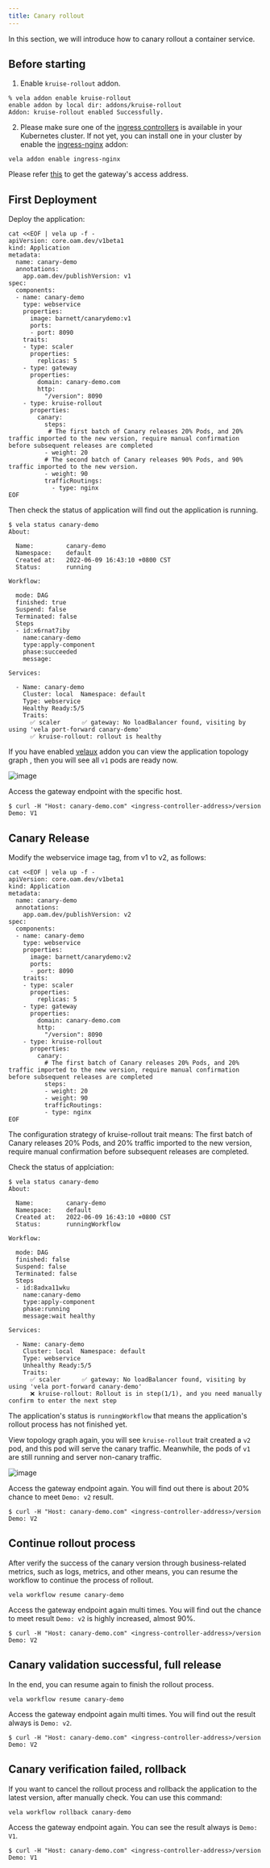 ```yaml
---
title: Canary rollout
---
```


In this section, we will introduce how to canary rollout a container service.

## Before starting

1. Enable `kruise-rollout` addon.

```shell
% vela addon enable kruise-rollout
enable addon by local dir: addons/kruise-rollout
Addon: kruise-rollout enabled Successfully.
```


2. Please make sure one of the [ingress controllers](https://kubernetes.github.io/ingress-nginx/deploy/) is available in your Kubernetes cluster.
   If not yet, you can install one in your cluster by enable the [ingress-nginx](../../reference/addons/nginx-ingress-controller.md) addon:

```shell
vela addon enable ingress-nginx
```

Please refer [this](../../reference/addons/nginx-ingress-controller.md) to get the gateway's access address.


## First Deployment

Deploy the application:

```shell
cat <<EOF | vela up -f -
apiVersion: core.oam.dev/v1beta1
kind: Application
metadata:
  name: canary-demo
  annotations:
    app.oam.dev/publishVersion: v1
spec:
  components:
  - name: canary-demo
    type: webservice
    properties:
      image: barnett/canarydemo:v1
      ports:
      - port: 8090
    traits:
    - type: scaler
      properties:
        replicas: 5
    - type: gateway
      properties:
        domain: canary-demo.com
        http:
          "/version": 8090
    - type: kruise-rollout
      properties:
        canary:
          steps:
           # The first batch of Canary releases 20% Pods, and 20% traffic imported to the new version, require manual confirmation before subsequent releases are completed
          - weight: 20
          # The second batch of Canary releases 90% Pods, and 90% traffic imported to the new version.
          - weight: 90
          trafficRoutings:
            - type: nginx
EOF
```

Then check the status of application will find out the application is running.

```shell
$ vela status canary-demo
About:

  Name:         canary-demo                  
  Namespace:    default                      
  Created at:   2022-06-09 16:43:10 +0800 CST
  Status:       running                      

Workflow:

  mode: DAG
  finished: true
  Suspend: false
  Terminated: false
  Steps
  - id:x6rnat7iby
    name:canary-demo
    type:apply-component
    phase:succeeded 
    message:

Services:

  - Name: canary-demo  
    Cluster: local  Namespace: default
    Type: webservice
    Healthy Ready:5/5
    Traits:
      ✅ scaler      ✅ gateway: No loadBalancer found, visiting by using 'vela port-forward canary-demo'
      ✅ kruise-rollout: rollout is healthy

```

If you have enabled [velaux](./velaux) addon you can view the application topology graph , then you will see all `v1` pods are ready now.

![image](../../resources/kruise-rollout-v1.jpg)

Access the gateway endpoint with the specific host.
```shell
$ curl -H "Host: canary-demo.com" <ingress-controller-address>/version
Demo: V1
``` 


## Canary Release
Modify the webservice image tag, from v1 to v2, as follows:

```shell
cat <<EOF | vela up -f -
apiVersion: core.oam.dev/v1beta1
kind: Application
metadata:
  name: canary-demo
  annotations:
    app.oam.dev/publishVersion: v2
spec:
  components:
  - name: canary-demo
    type: webservice
    properties:
      image: barnett/canarydemo:v2
      ports:
      - port: 8090
    traits:
    - type: scaler
      properties:
        replicas: 5
    - type: gateway
      properties:
        domain: canary-demo.com
        http:
          "/version": 8090
    - type: kruise-rollout
      properties:
        canary:
          # The first batch of Canary releases 20% Pods, and 20% traffic imported to the new version, require manual confirmation before subsequent releases are completed
          steps:
          - weight: 20
          - weight: 90
          trafficRoutings:
          - type: nginx
EOF
```

The configuration strategy of kruise-rollout trait means: The first batch of Canary releases 20% Pods, and 20% traffic imported to the new version, require manual confirmation before subsequent releases are completed.

Check the status of applciation:
```shell
$ vela status canary-demo
About:

  Name:         canary-demo                  
  Namespace:    default                      
  Created at:   2022-06-09 16:43:10 +0800 CST
  Status:       runningWorkflow              

Workflow:

  mode: DAG
  finished: false
  Suspend: false
  Terminated: false
  Steps
  - id:8adxa11wku
    name:canary-demo
    type:apply-component
    phase:running 
    message:wait healthy

Services:

  - Name: canary-demo  
    Cluster: local  Namespace: default
    Type: webservice
    Unhealthy Ready:5/5
    Traits:
      ✅ scaler      ✅ gateway: No loadBalancer found, visiting by using 'vela port-forward canary-demo'
      ❌ kruise-rollout: Rollout is in step(1/1), and you need manually confirm to enter the next step

```

The application's status is `runningWorkflow` that means the application's rollout process has not finished yet.

View topology graph again, you will see `kruise-rollout` trait created a `v2` pod, and this pod will serve the canary traffic. Meanwhile, the pods of `v1` are still running and server non-canary traffic.

![image](../../resources/kruise-rollout-v2.jpg)

Access the gateway endpoint again. You will find out there is about 20% chance to meet `Demo: v2` result.

```shell
$ curl -H "Host: canary-demo.com" <ingress-controller-address>/version
Demo: V2
```

## Continue rollout process

After verify the success of the canary version through business-related metrics, such as logs, metrics, and other means, you can resume the workflow to continue the process of rollout.

```shell
vela workflow resume canary-demo
```

Access the gateway endpoint again multi times. You will find out the chance to meet result `Demo: v2` is highly increased, almost 90%.

```shell
$ curl -H "Host: canary-demo.com" <ingress-controller-address>/version
Demo: V2
```

## Canary validation successful, full release

In the end, you can resume again to finish the rollout process.

```shell
vela workflow resume canary-demo
```

Access the gateway endpoint again multi times. You will find out the result always is `Demo: v2`.

```shell
$ curl -H "Host: canary-demo.com" <ingress-controller-address>/version
Demo: V2
```

## Canary verification failed, rollback

If you want to cancel the rollout process and rollback the application to the latest version, after manually check. You can use this command:
```shell
vela workflow rollback canary-demo
```

Access the gateway endpoint again. You can see the result always is `Demo: V1`.
```shell
$ curl -H "Host: canary-demo.com" <ingress-controller-address>/version
Demo: V1
```